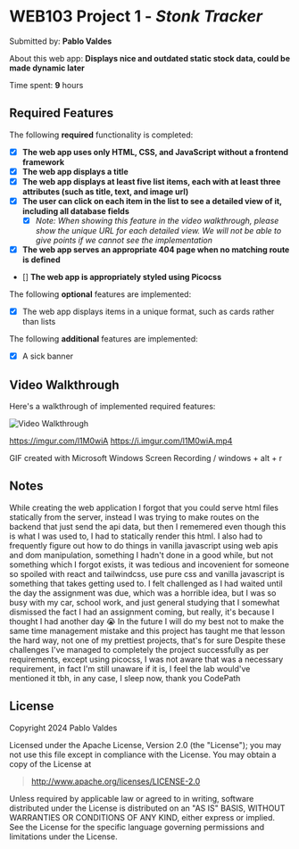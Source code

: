 # WEB103 Project 1 - *Stonk Tracker*

Submitted by: **Pablo Valdes**

About this web app: **Displays nice and outdated static stock data, could be made dynamic later**

Time spent: **9** hours

## Required Features

The following **required** functionality is completed:

<!-- Make sure to check off completed functionality below -->
- [x] **The web app uses only HTML, CSS, and JavaScript without a frontend framework**
- [x] **The web app displays a title**
- [x] **The web app displays at least five list items, each with at least three attributes (such as title, text, and image url)**
- [x] **The user can click on each item in the list to see a detailed view of it, including all database fields**
  - [x] *Note: When showing this feature in the video walkthrough, please show the unique URL for each detailed view. We will not be able to give points if we cannot see the implementation* 
- [x] **The web app serves an appropriate 404 page when no matching route is defined**
- [] **The web app is appropriately styled using Picocss**

The following **optional** features are implemented:

- [x] The web app displays items in a unique format, such as cards rather than lists

The following **additional** features are implemented:

- [x] A sick banner

## Video Walkthrough

Here's a walkthrough of implemented required features:

<img src='https://i.imgur.com/l1M0wiA.mp4' title='Video Walkthrough' width='' alt='Video Walkthrough' />

https://imgur.com/l1M0wiA
https://i.imgur.com/l1M0wiA.mp4

<!-- Replace this with whatever GIF tool you used! -->
GIF created with Microsoft Windows Screen Recording / windows + alt + r
<!-- Recommended tools:
[Kap](https://getkap.co/) for macOS
[ScreenToGif](https://www.screentogif.com/) for Windows
[peek](https://github.com/phw/peek) for Linux. -->

## Notes

While creating the web application I forgot that you could serve html files statically from the server, instead I was trying to make routes on the backend that just send the api data, but then I rememered even though this is what I was used to, I had to statically render this html.
I also had to frequently figure out how to do things in vanilla javascript using web apis and dom manipulation, something I hadn't done in a good while, but not something which I forgot exists, it was tedious and incovenient for someone so spoiled with react and tailwindcss, use pure css and vanilla javascript is something that takes getting used to.
I felt challenged as I had waited until the day the assignment was due, which was a horrible idea, but I was so busy with my car, school work, and just general studying that I somewhat dismissed the fact I had an assignment coming, but really, it's because I thought I had another day 😭
In the future I will do my best not to make the same time management mistake and this project has taught me that lesson the hard way, not one of my prettiest projects, that's for sure
Despite these challenges I've managed to completely the project successfully as per requirements, except using picocss, I was not aware that was a necessary requirement, in fact I'm still unaware if it is, I feel the lab would've mentioned it tbh, in any case, I sleep now, thank you CodePath

## License

Copyright 2024 Pablo Valdes

Licensed under the Apache License, Version 2.0 (the "License"); you may not use this file except in compliance with the License. You may obtain a copy of the License at

> http://www.apache.org/licenses/LICENSE-2.0

Unless required by applicable law or agreed to in writing, software distributed under the License is distributed on an "AS IS" BASIS, WITHOUT WARRANTIES OR CONDITIONS OF ANY KIND, either express or implied. See the License for the specific language governing permissions and limitations under the License.
